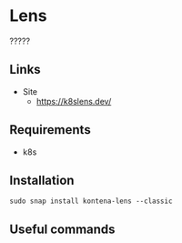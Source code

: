 # Lens

?????

## Links
* Site
    * https://k8slens.dev/

## Requirements
* k8s

## Installation

```shell
sudo snap install kontena-lens --classic
```

## Useful commands
